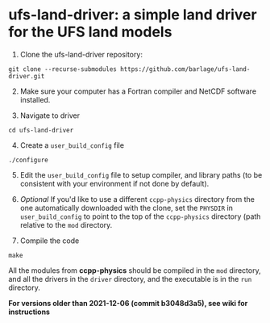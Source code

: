 # ufs-land-driver: a simple land driver for the UFS land models

1) Clone the ufs-land-driver repository: 

`git clone --recurse-submodules https://github.com/barlage/ufs-land-driver.git`

2) Make sure your computer has a Fortran compiler and NetCDF software installed.

3) Navigate to driver

`cd ufs-land-driver`

4) Create a `user_build_config` file

`./configure`

5) Edit the `user_build_config` file to setup compiler, and library paths (to be consistent with your environment if not done by default). 

6) _Optional_ If you'd like to use a different `ccpp-physics` directory from the one automatically downloaded with the clone, set the `PHYSDIR` in `user_build_config` to point to the top of the `ccpp-physics` directory (path relative to the `mod` directory.

7) Compile the code

`make`

All the modules from **ccpp-physics** should be compiled in the `mod` directory, and all the drivers in the `driver` directory, and the executable is in the `run` directory.

**For versions older than 2021-12-06 (commit b3048d3a5), see wiki for instructions**
